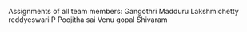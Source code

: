 Assignments of all team members:
Gangothri Madduru
Lakshmichetty reddyeswari
P Poojitha sai
Venu gopal
Shivaram
